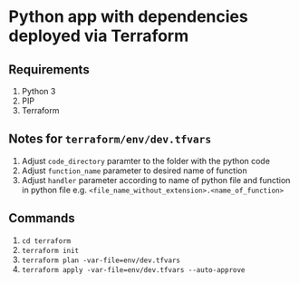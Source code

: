 # Python app with dependencies deployed via Terraform

## Requirements
1. Python 3
2. PIP
3. Terraform



## Notes for `terraform/env/dev.tfvars`
1. Adjust `code_directory` paramter to the folder with the python code
2. Adjust `function_name` parameter to desired name of function
3. Adjust `handler` parameter according to name of python file and function in python file e.g. `<file_name_without_extension>.<name_of_function>`


## Commands
1. `cd terraform`
2. `terraform init`
3. `terraform plan -var-file=env/dev.tfvars`
4. `terraform apply -var-file=env/dev.tfvars --auto-approve`